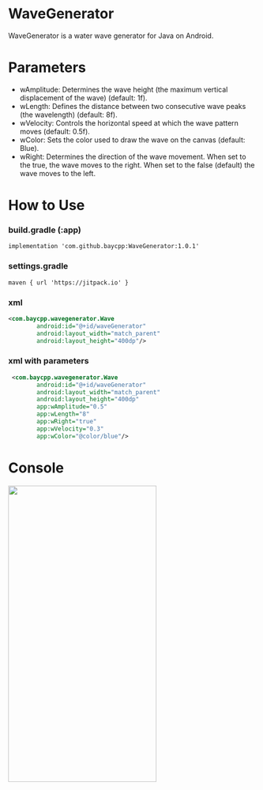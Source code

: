 # WaveGenerator
WaveGenerator is a water wave generator for Java on Android.

# Parameters
- wAmplitude: Determines the wave height (the maximum vertical displacement of the wave) (default: 1f).
- wLength: Defines the distance between two consecutive wave peaks (the wavelength) (default: 8f).
- wVelocity: Controls the horizontal speed at which the wave pattern moves (default: 0.5f).
- wColor: Sets the color used to draw the wave on the canvas (default: Blue).
- wRight: Determines the direction of the wave movement. 
  When set to the true, the wave moves to the right.
  When set to the false (default) the wave moves to the left.

# How to Use
### build.gradle (:app)
```implementation 'com.github.baycpp:WaveGenerator:1.0.1'```

### settings.gradle 
```maven { url 'https://jitpack.io' }```

### xml
```xml
<com.baycpp.wavegenerator.Wave
        android:id="@+id/waveGenerator"
        android:layout_width="match_parent"
        android:layout_height="400dp"/>
```

### xml with parameters
```xml
 <com.baycpp.wavegenerator.Wave
        android:id="@+id/waveGenerator"
        android:layout_width="match_parent"
        android:layout_height="400dp"
        app:wAmplitude="0.5"
        app:wLength="8"
        app:wRight="true" 
        app:wVelocity="0.3"
        app:wColor="@color/blue"/>
```

# Console
<img src="https://github.com/user-attachments/assets/d221f2c3-538f-4195-a402-59d8c86b25aa" width="300" height="600">
